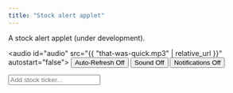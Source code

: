 ```yaml
---
title: "Stock alert applet"
---
```


A stock alert applet (under development). 

<audio id="audio" src="{{ "that-was-quick.mp3" | relative_url }}" autostart="false"></audio>
<button onclick="toggleAlerts(this);">Auto-Refresh Off</button>
<button onclick="toggleSound(this);" id="soundButton">Sound Off</button>
<button onclick="toggleNotifications(this);" id="notificationButton">Notifications Off</button>


<div>
	
<input onkeyup="if (event.keyCode == 27) this.value = '';
		else if (event.keyCode == 13) {
			event.preventDefault(); 
			submitTicker();
		}"
id="tickerInput" style="margin-right:20px;" autocomplete="off" placeholder="Add stock ticker..."> 
<span id="msg"></span>
<div id="ticker"></div>
<div id="market"></div>
	
<ul style="list-style-type:none;" id="stocklist"></ul>
	
</div>

<script> ////////////////////////////////////////////////////////////////
var tickerList = [];
let hourglasstimer;
	
function toggleAlerts(elt) {
	if (hourglasstimer) {
		elt.style.backgroundColor = "";
		elt.textContent = "Auto-Refresh Off";
		clearInterval(hourglasstimer);
		hourglasstimer = "";
	} else {	
		elt.style.backgroundColor = "#aaa";
		elt.textContent = "Auto-Refresh On";
		hourglasstimer = setInterval(function() {
			update();
		}, 5000);
	}
}
	
function toggleSound(elt) {
	if (elt.textContent == "Sound On") {
		elt.style.backgroundColor = "";
		elt.textContent = "Sound Off";
	} else {	
		elt.style.backgroundColor = "#aaa";
		elt.textContent = "Sound On";
		D('audio').play();
	}
}
	
function toggleNotifications(elt) {
	if (elt.textContent == "Notifications On") {
		elt.style.backgroundColor = "";
		elt.textContent = "Notifications Off";
	} else {	
	
		  // Let's check if the browser supports notifications
		  if (!("Notification" in window)) alert("This browser does not support desktop notification");

		  // Let's check whether notification permissions have already been granted
		  else if (Notification.permission === "granted") {	
			elt.style.backgroundColor = "#aaa";
			elt.textContent = "Notifications On";
		  }	
		  // Otherwise, we need to ask the user for permission
		  else if (Notification.permission !== "denied") {
		    Notification.requestPermission().then(function (permission) {
		      // If the user accepts, let's create a notification
		      if (permission === "granted") {
				elt.style.backgroundColor = "#aaa";
				elt.textContent = "Notifications On";
		      }
		    });
		  }	
	}
}


function update() {
	if (tickerList.length > 0) {
	let query = 'https://query1.finance.yahoo.com/v7/finance/quote?symbols=' + tickerList.join();
		
	fetch("https://sandboxansyble.herokuapp.com/", 
		{cache:'no-cache', headers: {'Target-URL': query }}).then(function(response) {
		return response.json();
	}).then(function(data) { 
	
	let buffer = data.quoteResponse.result;
	
	if (buffer) {
		var d = new Date();
		var n = d.toLocaleTimeString();
		D('msg').textContent = "Refreshed: " + n;
		buffer.forEach(function(stockData) {	
			D(stockData.symbol + "-current").value = Math.floor(stockData.regularMarketPrice * 1 *100)/100;	
		});	
		tickerList.forEach(function(stock) {
			console.log("updating " + stock);

			let current = parseFloat(D(stock + "-current").value);
			let upper = parseFloat(D(stock + "-upper").value);
			let lower = parseFloat(D(stock + "-lower").value);

			let ring = false;
			let direction = "";
			if (current < lower) {
				if (D(stock + "-lower").style.fontWeight != "bold") ring = true;
				D(stock + "-lower").style.fontWeight = "bold";
				direction = "down";
			} else D(stock + "-lower").style.fontWeight = "initial";
			if (current > upper) {
				if (D(stock + "-upper").style.fontWeight != "bold") ring = true;
				D(stock + "-upper").style.fontWeight = "bold";
				direction = "up";
			} else D(stock + "-upper").style.fontWeight = "initial";

			if (ring) {
				if (D('soundButton').textContent == "Sound On") D('audio').play();	
				if (D('notificationButton').textContent == "Notifications On") 
					new Notification(stock + " is " + direction + " to $" + D(stock + "-current").value);
			}
		});
	} else D('msg').textContent = "Auto-refresh error.";	
	}).catch(function(error) { console.log(error); });	
	}
}
	
function submitTicker() {
	// options: https://query2.finance.yahoo.com/v7/finance/options/
	// quote: https://query1.finance.yahoo.com/v7/finance/quote?symbols=
	let query = 'https://query1.finance.yahoo.com/v7/finance/quote?symbols=' + D('tickerInput').value;	
	fetch("https://sandboxansyble.herokuapp.com/", 
		{cache:'no-cache', headers: {'Target-URL': query }}).then(function(response) {
		return response.json();
	}).then(function(data) { 
	
	// let buffer = data.optionChain.result[0].quote;
	let buffer = data.quoteResponse.result[0];
	
	if (buffer) {	
		let stock = buffer.symbol;
		D('msg').textContent =stock;
		D('msg').textContent += ": " + buffer.regularMarketPrice;
	
		if (!tickerList.includes(stock)) {			
			tickerList.push(stock);

			let newli = make("li");
			newli.id = stock;
	
			let newTickerX = make("button");
			newTickerX.textContent = "X";
			newTickerX.onclick = function() { 
				tickerList.splice(tickerList.indexOf(stock), 1); 
				remove(newli); 
			};	
	
	
			let newTicker = make("div");
			newTicker.style.padding = "10px";
			newTicker.textContent = stock;
			newTicker.style.display = "inline-block";	
				newTicker.style.textAlign = "center";
				newTicker.style.width = "100px";
	
			let lowerBound = make("input");
			lowerBound.value = round(buffer.regularMarketPrice * 0.98);
			lowerBound.id = stock + "-lower";
				lowerBound.style.textAlign = "center";
				lowerBound.style.width = "100px";	
			lowerBound.onblur = function() { update() };
			lowerBound.onkeyup = function() {
				if (event.keyCode == 13) {
					event.preventDefault(); 
					lowerBound.blur();
				}
			};
	
			let current = make("input");
			current.value = round(buffer.regularMarketPrice * 1);
			current.id = stock + "-current";
			current.disabled = true;
			current.style.border = "0px";
			current.style.backgroundColor = "transparent";
			current.style.color = "#333";
				current.style.textAlign = "center";
				current.style.width = "100px";
	
			let upperBound = make("input");
			upperBound.value = round(buffer.regularMarketPrice * 1.02);
			upperBound.id = stock + "-upper";
				upperBound.style.textAlign = "center";
				upperBound.style.width = "100px";
			upperBound.onblur = function() { update() };
			upperBound.onkeyup = function() {
				if (event.keyCode == 13) {
					event.preventDefault(); 
					lowerBound.blur();
				}
			};
	
			let m1 = make("button");
			m1.textContent = "1%";
			m1.onclick = function() { 	
				lowerBound.value = round(buffer.regularMarketPrice * 0.99);
				upperBound.value = round(buffer.regularMarketPrice * 1.01);
				update();
			};	
			let m2 = make("button");
			m2.textContent = "2%";
			m2.onclick = function() { 	
				lowerBound.value = round(buffer.regularMarketPrice * 0.98);
				upperBound.value = round(buffer.regularMarketPrice * 1.02);
				update();
			};	
			let m4 = make("button");
			m4.textContent = "4%";
			m4.onclick = function() { 	
				lowerBound.value = round(buffer.regularMarketPrice * 0.96);
				upperBound.value = round(buffer.regularMarketPrice * 1.04);
				update();
			};	
			let m8 = make("button");
			m8.textContent = "8%";
			m8.onclick = function() { 	
				lowerBound.value = round(buffer.regularMarketPrice * 0.92);
				upperBound.value = round(buffer.regularMarketPrice * 1.08);
				update();
			};	
	
			m1.style.marginLeft = "20px";
			m8.style.marginRight = "20px";
	
			newli.appendChild(newTicker);
			newli.appendChild(lowerBound);
			newli.appendChild(current);
			newli.appendChild(upperBound);
			newli.appendChild(m1);
			newli.appendChild(m2);
			newli.appendChild(m4);
			newli.appendChild(m8);
			newli.appendChild(newTickerX);
			D('stocklist').appendChild(newli);
		} else	D('stocklist').appendChild(D(stock));	
	
		D('tickerInput').value = "";
	
	} else D('msg').textContent = "Ticker doesn't exist.";	
	}).catch(function(error) { console.log(error); });	
}
	
function round(num) {
	if (num > 1) return Math.floor(num*100)/100;
	return Math.floor(num*1000)/1000;
}
function D(string) { return document.getElementById(string);}
function make(string) { return document.createElement(string);}	
function remove(element) { element.parentNode.removeChild(element);}
</script>
    
